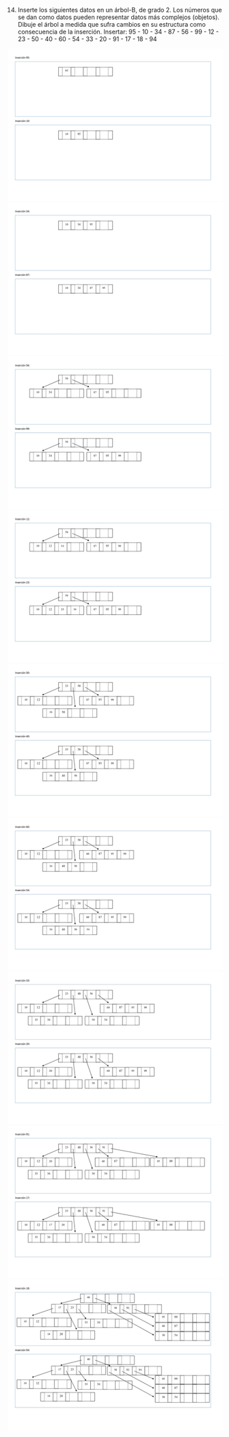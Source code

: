 
14.	Inserte los siguientes datos en un árbol-B, de grado 2. 
Los números que se dan como datos pueden representar datos más complejos (objetos). Dibuje el árbol a medida que sufra cambios en su estructura como consecuencia de la inserción.
Insertar: 
95 - 10 - 34 - 87 - 56 - 99 - 12 - 23 - 50 - 40 - 60 - 54 - 33 - 20 - 91 - 17 - 18 - 94

![14_1](img/14_1.jpg)
![14_2](img/14_2.jpg)
![14_3](img/14_3.jpg)
![14_4](img/14_4.jpg)
![14_5](img/14_5.jpg)
![14_6](img/14_6.jpg)
![14_7](img/14_7.jpg)
![14_8](img/14_8.jpg)
![14_9](img/14_9.jpg)